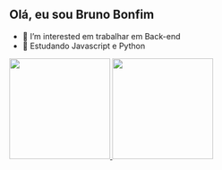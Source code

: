  ## Olá, eu sou Bruno Bonfim
 
 
- 👀 I’m interested  em trabalhar  em Back-end
- 🌱 Estudando Javascript e Python

<div>
  <a href="https://github.com/brunobonfim01">
  <img height= "180em" src= "https://github-readme.stats.versel.app/api?username-brunobonfim01&show_icons=true&theme-dark&include_all_commits-true&count_private-true"/> 
  <img height= "180em" src= "https://hithub-readme.stats.vercel.app/api/top-langs/?username-brunobonfim01&layout-compact&langs_count16&theme-dark"/>
  
</div>
 
 
 
<!---
brunobonfim01/brunobonfim01 is a ✨ special ✨ repository because its `README.md` (this file) appears on your GitHub profile.
You can click the Preview link to take a look at your changes.
--->
